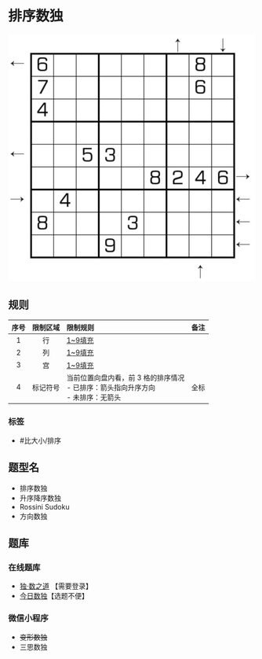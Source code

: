 # 排序数独
<!-- START doctoc generated TOC please keep comment here to allow auto update -->
<!-- DON'T EDIT THIS SECTION, INSTEAD RE-RUN doctoc TO UPDATE -->

<!-- END doctoc generated TOC please keep comment here to allow auto update -->

![题](../../../images/sudoku/排序数独.png)

## 规则

| 序号  | 限制区域 | 限制规则                                                 | 备注  |
|:---:|:----:|:-----------------------------------------------------|:----|
|  1  |  行   | [1~9填充]                                              |     |
|  2  |  列   | [1~9填充]                                              |     |
|  3  |  宫   | [1~9填充]                                              |     |
|  4  | 标记符号 | 当前位置向盘内看，前 3 格的排序情况<br/>- 已排序：箭头指向升序方向<br/>- 未排序：无箭头 | 全标  |

### 标签

- #比大小/排序

## 题型名

- 排序数独
- 升序降序数独
- Rossini Sudoku
- 方向数独

## 题库

### 在线题库

- [独·数之道](http://www.sudokufans.org.cn/lx/game.index.php?type=px) 【需要登录】
- [今日数独]【选题不便】

### 微信小程序

- ~~变形数独~~
- 三思数独

[1~9填充]: ../../../rules/rules.md#1to9填充

[今日数独]: https://cn.sudoku.today/g-rossini-sudoku/
